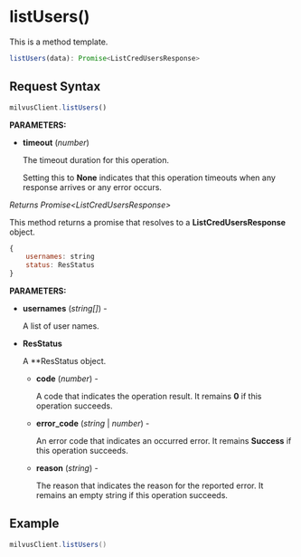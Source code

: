 # listUsers()

This is a method template.

```javascript
listUsers(data): Promise<ListCredUsersResponse>
```

## Request Syntax

```javascript
milvusClient.listUsers()
```

**PARAMETERS:**

- **timeout** (*number*)  

    The timeout duration for this operation. 

    Setting this to **None** indicates that this operation timeouts when any response arrives or any error occurs.

*Returns Promise\<ListCredUsersResponse>*

This method returns a promise that resolves to a **ListCredUsersResponse** object.

```javascript
{
    usernames: string
    status: ResStatus
}
```

**PARAMETERS:**

- **usernames** (*string[]*) -

    A list of user names.

- **ResStatus**

    A **ResStatus object.

    - **code** (*number*) -

        A code that indicates the operation result. It remains **0** if this operation succeeds.

    - **error_code** (*string* | *number*) -

        An error code that indicates an occurred error. It remains **Success** if this operation succeeds. 

    - **reason** (*string*) - 

        The reason that indicates the reason for the reported error. It remains an empty string if this operation succeeds.

## Example

```java
milvusClient.listUsers()
```

